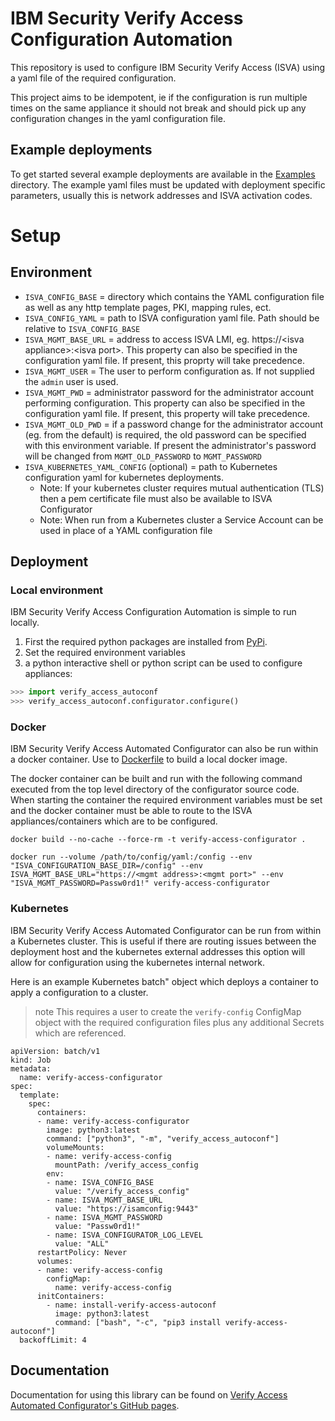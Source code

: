 # IBM Security Verify Access Configuration Automation
This repository is used to configure IBM Security Verify Access (ISVA) using a yaml file of the required configuration. 

This project aims to be idempotent, ie if the configuration is run multiple times on the same appliance it should not break and should pick up any configuration changes in the yaml configuration file.

## Example deployments
To get started several example deployments are available in the [Examples](examples/) directory. The example yaml files must be updated with deployment specific parameters, usually this is network addresses and ISVA activation codes.

# Setup
## Environment
- `ISVA_CONFIG_BASE` = directory which contains the YAML configuration file as well as any http template pages, PKI, mapping rules, ect.
- `ISVA_CONFIG_YAML` = path to ISVA configuration yaml file. Path should be relative to `ISVA_CONFIG_BASE`
- `ISVA_MGMT_BASE_URL` = address to access ISVA LMI, eg. https://\<isva appliance\>:\<isva port\>. This property can also be specified in the configuration yaml file. If present, this proprty will take precedence.
- `ISVA_MGMT_USER` = The user to perform configuration as. If not supplied the `admin` user is used.
- `ISVA_MGMT_PWD` = administrator password for the administrator account performing configuration. This property can also be specified in the configuration yaml file. If present, this property will take precedence.
- `ISVA_MGMT_OLD_PWD` = if a password change for the administrator account (eg. from the default) is required, the old password can be specified with this environment variable. If present the administrator's password will be changed from `MGMT_OLD_PASSWORD` to `MGMT_PASSWORD`
- `ISVA_KUBERNETES_YAML_CONFIG` (optional) = path to Kubernetes configuration yaml for kubernetes deployments. 
  - Note: If your kubernetes cluster requires mutual authentication (TLS) then a pem certificate file must also be available to ISVA Configurator
  - Note: When run from a Kubernetes cluster a Service Account can be used in place of a YAML configuration file

## Deployment
### Local environment
IBM Security Verify Access Configuration Automation is simple to run locally. 
1. First the required python packages are installed from [PyPi](https://pypi.org/project/verify-access-autoconf/). 
2. Set the required environment variables
3. a python interactive shell or python script can be used to configure appliances:
```python
>>> import verify_access_autoconf
>>> verify_access_autoconf.configurator.configure()
```

### Docker
IBM Security Verify Access Automated Configurator can also be run within a docker container. Use to [Dockerfile](Dockerfile) to build a local docker image.

The docker container can be built and run with the following command executed from the top level directory of the configurator source code. When starting the container the required environment variables must be set and the docker container must be able to route to the ISVA appliances/containers which are to be configured.

```
docker build --no-cache --force-rm -t verify-access-configurator .

docker run --volume /path/to/config/yaml:/config --env "ISVA_CONFIGURATION_BASE_DIR=/config" --env ISVA_MGMT_BASE_URL="https://<mgmt address>:<mgmt port>" --env "ISVA_MGMT_PASSWORD=Passw0rd1!" verify-access-configurator
```


### Kubernetes
IBM Security Verify Access Automated Configurator can be run from within a Kubernetes cluster. This is useful if there are routing issues between the deployment host and the kubernetes external addresses this option will allow for configuration using the kubernetes internal network.

Here is an example Kubernetes batch" object which deploys a container to apply a configuration to a cluster.
> note This requires a user to create the `verify-config` ConfigMap object with the required configuration files plus any additional Secrets which are referenced.

```
apiVersion: batch/v1
kind: Job
metadata:
  name: verify-access-configurator
spec:
  template:
    spec:
      containers:
      - name: verify-access-configurator
        image: python3:latest
        command: ["python3", "-m", "verify_access_autoconf"]
        volumeMounts:
        - name: verify-access-config
          mountPath: /verify_access_config
        env:
        - name: ISVA_CONFIG_BASE
          value: "/verify_access_config"
        - name: ISVA_MGMT_BASE_URL
          value: "https://isamconfig:9443"
        - name: ISVA_MGMT_PASSWORD
          value: "Passw0rd1!"
        - name: ISVA_CONFIGURATOR_LOG_LEVEL
          value: "ALL"
      restartPolicy: Never
      volumes:
      - name: verify-access-config
        configMap:
          name: verify-access-config
      initContainers:
        - name: install-verify-access-autoconf
          image: python3:latest
          command: ["bash", "-c", "pip3 install verify-access-autoconf"]
  backoffLimit: 4
```

## Documentation
Documentation for using this library can be found on [Verify Access Automated Configurator's GitHub pages](https://lachlan-ibm.github.io/verify-access-autoconf/index.html).
